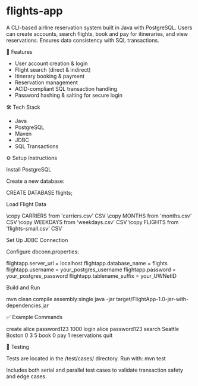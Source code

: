 # flights-app
A CLI-based airline reservation system built in Java with PostgreSQL. Users can create accounts, search flights, book and pay for itineraries, and view reservations. Ensures data consistency with SQL transactions.

📂 Features
- User account creation & login
- Flight search (direct & indirect)
- Itinerary booking & payment
- Reservation management
- ACID-compliant SQL transaction handling
- Password hashing & salting for secure login

🛠 Tech Stack
- Java
- PostgreSQL
- Maven
- JDBC
- SQL Transactions

⚙️ Setup Instructions

Install PostgreSQL

Create a new database:

CREATE DATABASE flights;

Load Flight Data

\copy CARRIERS from 'carriers.csv' CSV
\copy MONTHS from 'months.csv' CSV
\copy WEEKDAYS from 'weekdays.csv' CSV
\copy FLIGHTS from 'flights-small.csv' CSV

Set Up JDBC Connection

Configure dbconn.properties:

flightapp.server_url = localhost
flightapp.database_name = flights
flightapp.username = your_postgres_username
flightapp.password = your_postgres_password
flightapp.tablename_suffix = your_UWNetID

Build and Run

mvn clean compile assembly:single
java -jar target/FlightApp-1.0-jar-with-dependencies.jar

✅ Example Commands

create alice password123 1000
login alice password123
search Seattle Boston 0 3 5
book 0
pay 1
reservations
quit

🧪 Testing

Tests are located in the /test/cases/ directory. Run with:
mvn test

Includes both serial and parallel test cases to validate transaction safety and edge cases.

